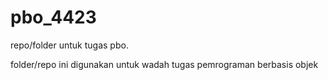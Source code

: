 # pbo_4423
repo/folder untuk tugas pbo.

folder/repo ini digunakan untuk wadah tugas pemrograman berbasis objek 
